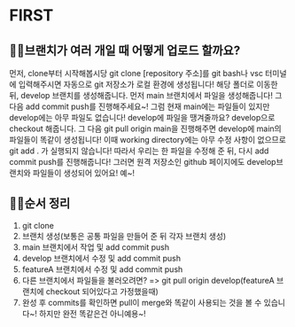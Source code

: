 # FIRST

## 🐱‍🐉브랜치가 여러 개일 때 어떻게 업로드 할까요?
먼저, clone부터 시작해봅시당
git clone [repository 주소]를 git bash나 vsc 터미널에 입력해주시면 자동으로 git 저장소가 로컬 환경에 생성됩니다!
해당 폴더로 이동한 뒤,
develop 브랜치를 생성해줍니다.
먼저 main 브랜치에서 파일을 생성해줍니다!
그 다음 add commit push를 진행해주세요~!
그럼 현재 main에는 파일들이 있지만 develop에는 아무 파일도 없습니다!
develop에 파일을 땡겨줄까요?
develop으로 checkout 해줍니다.
그 다음 git pull origin main을 진행해주면 develop에 main의 파일들이 똑같이 생성됩니다!
이때 working directory에는 아무 수정 사항이 없으므로 git add . 가 실행되지 않습니다!
따라서 우리는 한 파일을 수정해 준 뒤, 다시 add commit push를 진행해줍니다!
그러면 원격 저장소인 github 페이지에도 develop브랜치와 파일들이 생성되어 있어요!
예~!

## 🤷‍♂️순서 정리
1. git clone
2. 브랜치 생성(보통은 공통 파일을 만들어 준 뒤 각자 브랜치 생성)
3. main 브랜치에서 작업 및 add commit push
4. develop 브랜치에서 수정 및 add commit push
5. featureA 브랜치에서 수정 및 add commit push
6. 다른 브랜치에서 파일들을 불러오려면? => git pull origin develop(featureA 브랜치에 checkout 되어있다고 가정했을때)
7. 완성 후 commits를 확인하면 pull이 merge와 똑같이 사용되는 것을 볼 수 있습니다~! 하지만 완전 똑같은건 아니예용~!
